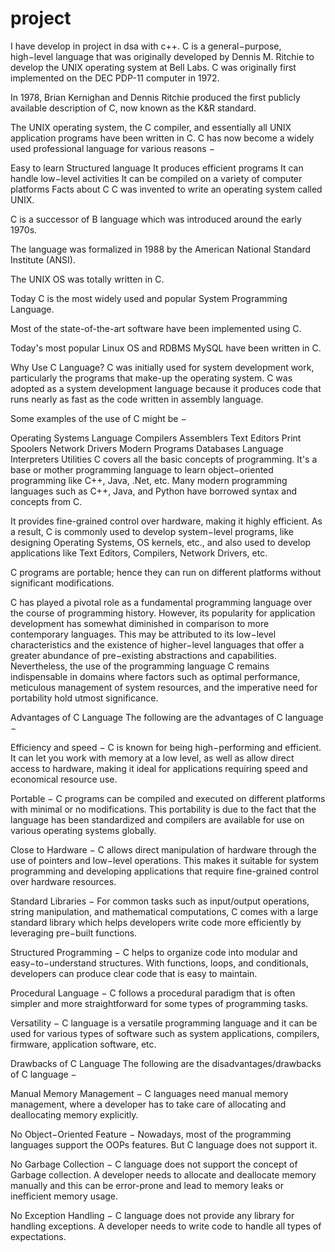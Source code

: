 # project
 I have develop in project in dsa with c++.
C is a general−purpose, high−level language that was originally developed by Dennis M. Ritchie to develop the UNIX operating system at Bell Labs. C was originally first implemented on the DEC PDP-11 computer in 1972.

In 1978, Brian Kernighan and Dennis Ritchie produced the first publicly available description of C, now known as the K&R standard.

The UNIX operating system, the C compiler, and essentially all UNIX application programs have been written in C. C has now become a widely used professional language for various reasons −

Easy to learn
Structured language
It produces efficient programs
It can handle low−level activities
It can be compiled on a variety of computer platforms
Facts about C
C was invented to write an operating system called UNIX.

C is a successor of B language which was introduced around the early 1970s.

The language was formalized in 1988 by the American National Standard Institute (ANSI).

The UNIX OS was totally written in C.

Today C is the most widely used and popular System Programming Language.

Most of the state-of-the-art software have been implemented using C.

Today's most popular Linux OS and RDBMS MySQL have been written in C.


Why Use C Language?
C was initially used for system development work, particularly the programs that make-up the operating system. C was adopted as a system development language because it produces code that runs nearly as fast as the code written in assembly language.

Some examples of the use of C might be −

Operating Systems
Language Compilers
Assemblers
Text Editors
Print Spoolers
Network Drivers
Modern Programs
Databases
Language Interpreters
Utilities
C covers all the basic concepts of programming. It's a base or mother programming language to learn object−oriented programming like C++, Java, .Net, etc. Many modern programming languages such as C++, Java, and Python have borrowed syntax and concepts from C.

It provides fine-grained control over hardware, making it highly efficient. As a result, C is commonly used to develop system−level programs, like designing Operating Systems, OS kernels, etc., and also used to develop applications like Text Editors, Compilers, Network Drivers, etc.

C programs are portable; hence they can run on different platforms without significant modifications.

C has played a pivotal role as a fundamental programming language over the course of programming history. However, its popularity for application development has somewhat diminished in comparison to more contemporary languages. This may be attributed to its low−level characteristics and the existence of higher−level languages that offer a greater abundance of pre−existing abstractions and capabilities. Nevertheless, the use of the programming language C remains indispensable in domains where factors such as optimal performance, meticulous management of system resources, and the imperative need for portability hold utmost significance.

Advantages of C Language
The following are the advantages of C language −

Efficiency and speed − C is known for being high−performing and efficient. It can let you work with memory at a low level, as well as allow direct access to hardware, making it ideal for applications requiring speed and economical resource use.

Portable − C programs can be compiled and executed on different platforms with minimal or no modifications. This portability is due to the fact that the language has been standardized and compilers are available for use on various operating systems globally.

Close to Hardware − C allows direct manipulation of hardware through the use of pointers and low−level operations. This makes it suitable for system programming and developing applications that require fine-grained control over hardware resources.

Standard Libraries − For common tasks such as input/output operations, string manipulation, and mathematical computations, C comes with a large standard library which helps developers write code more efficiently by leveraging pre−built functions.

Structured Programming − C helps to organize code into modular and easy−to−understand structures. With functions, loops, and conditionals, developers can produce clear code that is easy to maintain.

Procedural Language − C follows a procedural paradigm that is often simpler and more straightforward for some types of programming tasks.

Versatility − C language is a versatile programming language and it can be used for various types of software such as system applications, compilers, firmware, application software, etc.


Drawbacks of C Language
The following are the disadvantages/drawbacks of C language −

Manual Memory Management − C languages need manual memory management, where a developer has to take care of allocating and deallocating memory explicitly.

No Object−Oriented Feature − Nowadays, most of the programming languages support the OOPs features. But C language does not support it.

No Garbage Collection − C language does not support the concept of Garbage collection. A developer needs to allocate and deallocate memory manually and this can be error-prone and lead to memory leaks or inefficient memory usage.

No Exception Handling − C language does not provide any library for handling exceptions. A developer needs to write code to handle all types of expectations.
